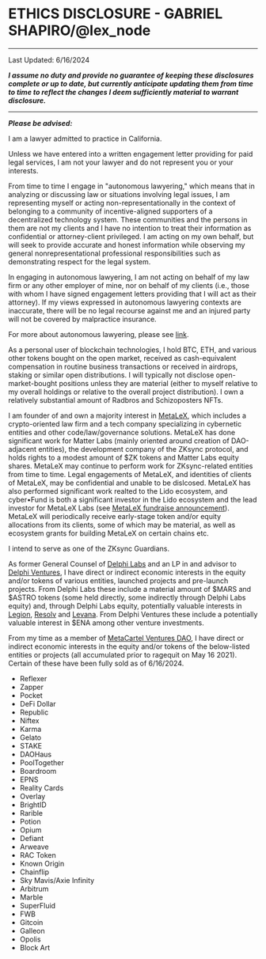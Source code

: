 # ETHICS DISCLOSURE - GABRIEL SHAPIRO/@lex_node

----
Last Updated: 6/16/2024

***I assume no duty and provide no guarantee of keeping these disclosures complete or up to date, but currently anticipate updating them from time to time to reflect the changes I deem sufficiently material to warrant disclosure.***

----

***Please be advised:***

I am a lawyer admitted to practice in California. 

Unless we have entered into a written engagement letter providing for paid legal services, I am not your lawyer and do not represent you or your interests.

From time to time I engage in "autonomous lawyering," which means that in analyzing or discussing law or situations involving legal issues, I am representing myself or acting non-representationally in the context of belonging to a community of incentive-aligned supporters of a decentralized technology system. These communities and the persons in them are not my clients and I have no intention to treat their information as confidential or attorney-client privileged. I am acting on my own behalf, but will seek to provide accurate and honest information while observing my general nonrepresentational professional responsibilities such as demonstrating respect for the legal system. 

In engaging in autonomous lawyering, I am not acting on behalf of my law firm or any other employer of mine, nor on behalf of my clients (i.e., those with whom I have signed engagement letters providing that I will act as their attorney). If my views expressed in autonomous lawyering contexts are inaccurate, there will be no legal recourse against me and an injured party will not be covered by malpractice insurance.

For more about autonomous lawyering, please see [link](https://metalex.substack.com/p/autonomous-lawyering). 

As a personal user of blockchain technologies, I hold BTC, ETH, and various other tokens bought on the open market, received as cash-equivalent compensation in routine business transactions or received in airdrops, staking or similar open distributions. I will typically not disclose open-market-bought positions unless they are material (either to myself relative to my overall holdings or relative to the overall project distribution). I own a relatively substantial amount of Radbros and Schizoposters NFTs. 

I am founder of and own a majority interest in [MetaLeX](https://www.metalex.tech/), which includes a crypto-oriented law firm and a tech company specializing in cybernetic entities and other code/law/governance solutions. MetaLeX has done significant work for Matter Labs (mainly oriented around creation of DAO-adjacent entities), the development company of the ZKsync protocol, and holds rights to a modest amount of $ZK tokens and Matter Labs equity shares. MetaLeX may continue to perform work for ZKsync-related entities from time to time. Legal engagements of MetaLeX, and identities of clients of MetaLeX, may be confidential and unable to be dislcosed. MetaLeX has also performed significant work realted to the Lido ecosystem, and cyber•Fund is both a significant investor in the Lido ecosystem and the lead investor for MetaLeX Labs (see [MetaLeX fundraise announcement](https://www.coindesk.com/business/2024/05/24/crypto-governance-advisory-metalex-raises-275m/)). MetaLeX will periodically receive early-stage token and/or equity allocations from its clients, some of which may be material, as well as ecosystem grants for building MetaLeX on certain chains etc. 

I intend to serve as one of the ZKsync Guardians. 

As former General Counsel of [Delphi Labs](https://delphidigital.io/labs) and an LP in and advisor to [Delphi Ventures](https://www.delphiventures.com/), I have direct or indirect economic interests in the equity and/or tokens of various entities, launched projects and pre-launch projects. From Delphi Labs these include a material amount of $MARS and $ASTRO tokens (some held directly, some indirectly through Delphi Labs equity) and, through Delphi Labs equity, potentially valuable interests in [Legion](https://legion.cc/an-honest-musing), [Resolv](https://resolv.finance/) and [Levana](https://www.levana.finance/). From Delphi Ventures these include a potentially valuable interest in $ENA among other venture investments. 

From my time as a member of [MetaCartel Ventures DAO](https://metacartel.xyz/), I have direct or indirect economic interests in the equity and/or tokens of the below-listed entities or projects (all accumulated prior to ragequit on May 16 2021). Certain of these have been fully sold as of 6/16/2024. 

* Reflexer
* Zapper
* Pocket
* DeFi Dollar
* Republic 
* Niftex
* Karma
* Gelato
* STAKE
* DAOHaus
* PoolTogether
* Boardroom
* EPNS
* Reality Cards
* Overlay
* BrightID
* Rarible
* Potion
* Opium
* Defiant
* Arweave
* RAC Token
* Known Origin
* Chainflip
* Sky Mavis/Axie Infinity
* Arbitrum
* Marble
* SuperFluid
* FWB
* Gitcoin
* Galleon
* Opolis
* Block Art
